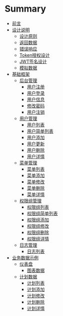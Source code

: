 # Summary

* [前言](README.md)
* [设计说明]()
  * [设计原则](设计说明/设计原则.md)
  * [返回数据](设计说明/返回数据.md)
  * [错误响应](设计说明/错误响应.md)
  * [Token授权设计](设计说明/Token授权设计.md)
  * [JWT签名设计](设计说明/JWT签名设计.md)
  * [模拟数据](设计说明/模拟数据.md)
* [基础框架]()
  * [后台管理]()
    * [用户注册](基础框架/后台管理/用户注册.md)
    * [用户登录](基础框架/后台管理/用户登录.md)
    * [用户信息](基础框架/后台管理/用户信息.md)
    * [修改密码](基础框架/后台管理/修改密码.md)
    * [用户注销](基础框架/后台管理/用户注销.md)
  * [用户管理]()
    * [用户列表](基础框架/用户管理/用户列表.md)
    * [用户简单列表](基础框架/用户管理/用户简单列表.md)
    * [用户添加](基础框架/用户管理/用户添加.md)
    * [用户更新](基础框架/用户管理/用户更新.md)
    * [用户删除](基础框架/用户管理/用户删除.md)
    * [用户详情](基础框架/用户管理/用户详情.md)
  * [菜单管理]()
    * [菜单列表](基础框架/菜单管理/菜单列表.md)
    * [菜单添加](基础框架/菜单管理/菜单添加.md)
    * [菜单修改](基础框架/菜单管理/菜单修改.md)
    * [菜单删除](基础框架/菜单管理/菜单删除.md)
    * [菜单详情](基础框架/菜单管理/菜单详情.md)
  * [权限组管理]()
    * [权限组列表](基础框架/权限组管理/权限组列表.md)
    * [权限组简单列表](基础框架/权限组管理/权限组简单列表.md)
    * [权限组添加](基础框架/权限组管理/权限组添加.md)
    * [权限组修改](基础框架/权限组管理/权限组修改.md)
    * [权限组删除](基础框架/权限组管理/权限组删除.md)
    * [权限组详情](基础框架/权限组管理/权限组详情.md)
  * [日志管理]()
    * [日志列表](基础框架/日志管理/日志列表.md)
* [业务数据示例]()
  * [仪表盘]()
    * [图表数据](业务数据示例/仪表盘/图表数据.md)
  * [计划数据]()
    * [计划列表](业务数据示例/计划数据/计划列表.md)
    * [计划添加](业务数据示例/计划数据/计划添加.md)
    * [计划修改](业务数据示例/计划数据/计划修改.md)
    * [计划删除](业务数据示例/计划数据/计划删除.md)
    * [计划详情](业务数据示例/计划数据/计划详情.md)